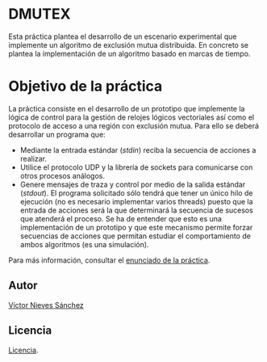 # DMUTEX
Esta práctica plantea el desarrollo de un escenario experimental que implemente un algoritmo de exclusión mutua distribuida. En concreto se plantea la implementación de un algoritmo basado en marcas de tiempo.

# Objetivo de la práctica
La práctica consiste en el desarrollo de un prototipo que implemente la lógica de control para la gestión de relojes lógicos vectoriales así como el protocolo de acceso a una región con exclusión mutua. Para ello se deberá desarrollar un programa que:
- Mediante la entrada estándar (_stdin_) reciba la secuencia de acciones a realizar.
- Utilice el protocolo UDP y la librería de sockets para comunicarse con otros procesos
análogos.
- Genere mensajes de traza y control por medio de la salida estándar (_stdout_).
El programa solicitado sólo tendrá que tener un único hilo de ejecución (no es necesario implementar varios threads) puesto que la entrada de acciones será la que determinará la secuencia de sucesos que atenderá el proceso. Se ha de entender que esto es una implementación de un prototipo y que este mecanismo permite forzar secuencias de acciones que permitan estudiar el comportamiento de ambos algoritmos (es una simulación).

Para más información, consultar el [enunciado de la práctica](/doc/dmutex.2018.pdf).

## Autor
[Víctor Nieves Sánchez](https://twitter.com/VictorNS69)

## Licencia
[Licencia](/LICENSE).
